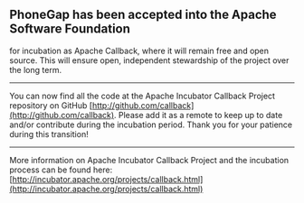 ## PhoneGap has been accepted into the Apache Software Foundation 
for incubation as Apache Callback, where it will remain free and open source. 
This will ensure open, independent stewardship of the project over the long term.

---

You can now find all the code at the Apache Incubator Callback Project repository on GitHub [http://github.com/callback](http://github.com/callback). Please add it as a remote to keep up to date and/or contribute during the incubation period. Thank you for your patience during this transition!

---

More information on Apache Incubator Callback Project and the incubation process can be found here:
[http://incubator.apache.org/projects/callback.html](http://incubator.apache.org/projects/callback.html)
